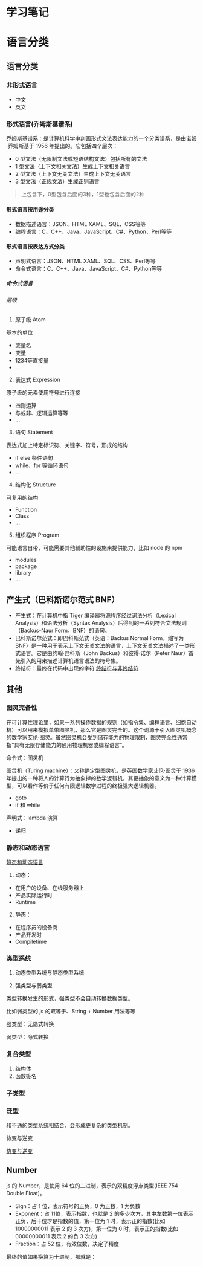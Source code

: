 # 学习笔记

# 语言分类

## 语言分类

### 非形式语言

- 中文
- 英文

### 形式语言(乔姆斯基谱系)

乔姆斯基谱系：是计算机科学中刻画形式文法表达能力的一个分类谱系，是由诺姆·乔姆斯基于 1956 年提出的。它包括四个层次：

- 0 型文法（无限制文法或短语结构文法）包括所有的文法
- 1 型文法（上下文相关文法）生成上下文相关语言
- 2 型文法（上下文无关文法）生成上下文无关语言
- 3 型文法（正规文法）生成正则语言

> 上包含下，0型包含后面的3种，1型也包含后面的2种

#### 形式语言按用途分类

- 数据描述语言：JSON、HTML XAML、SQL、CSS等等
- 编程语言：C、C++、Java、JavaScript、C#、Python、Perl等等

#### 形式语言按表达方式分类
- 声明式语言：JSON、HTML XAML、SQL、CSS、Perl等等
- 命令式语言：C、C++、Java、JavaScript、C#、Python等等

##### 命令式语言

###### 层级

1. 原子级 Atom

基本的单位

- 变量名
- 变量
- 1234等直接量
- ...

2. 表达式 Expression

原子级的元素使用符号进行连接

- 四则运算
- 与或非、逻辑运算等等
- ...

3. 语句 Statement

表达式加上特定标识符、关键字、符号，形成的结构

- if else 条件语句
- while、for 等循环语句
- ...

4. 结构化 Structure

可复用的结构

- Function
- Class
- ...

5. 组织程序 Program

可能语言自带，可能需要其他辅助性的设施来提供能力，比如 node 的 npm

- modules
- package
- library
- ...

## 产生式（巴科斯诺尔范式 BNF）

- 产生式：在计算机中指 Tiger 编译器将源程序经过词法分析（Lexical Analysis）和语法分析（Syntax Analysis）后得到的一系列符合文法规则（Backus-Naur Form，BNF）的语句。
- 巴科斯诺尔范式：即巴科斯范式（英语：Backus Normal Form，缩写为 BNF）是一种用于表示上下文无关文法的语言，上下文无关文法描述了一类形式语言。它是由约翰·巴科斯（John Backus）和彼得·诺尔（Peter Naur）首先引入的用来描述计算机语言语法的符号集。
- 终结符：最终在代码中出现的字符 [终结符与非终结符](https://zh.wikipedia.org/wiki/)

## 其他

### 图灵完备性

在可计算性理论里，如果一系列操作数据的规则（如指令集、编程语言、细胞自动机）可以用来模拟单带图灵机，那么它是图灵完全的。这个词源于引入图灵机概念的数学家艾伦·图灵。虽然图灵机会受到储存能力的物理限制，图灵完全性通常指“具有无限存储能力的通用物理机器或编程语言”。

命令式：图灵机

图灵机（Turing machine）：又称确定型图灵机，是英国数学家艾伦·图灵于 1936 年提出的一种将人的计算行为抽象掉的数学逻辑机，其更抽象的意义为一种计算模型，可以看作等价于任何有限逻辑数学过程的终极强大逻辑机器。

- goto
- if 和 while

声明式：lambda 演算
- 递归


### 静态和动态语言

[静态和动态语言](https://www.cnblogs.com/raind/p/8551791.html)

1. 动态：
  - 在用户的设备、在线服务器上
  - 产品实际运行时
  - Runtime
2. 静态：
  - 在程序员的设备商
  - 产品开发时
  - Compiletime

### 类型系统

1. 动态类型系统与静态类型系统

2. 强类型与弱类型

类型转换发生的形式，强类型不会自动转换数据类型。

比如弱类型的 js 的双等于、String + Number 用法等等

强类型：无隐式转换

弱类型：隐式转换

### 复合类型

1. 结构体
2. 函数签名

### 子类型

### 泛型

和不通的类型系统相结合，会形成更复杂的类型机制。

协变与逆变

[协变与逆变](https://jkchao.github.io/typescript-book-chinese/tips/covarianceAndContravariance.html)

## Number

js 的 Number，是使用 64 位的二进制，表示的双精度浮点类型(IEEE 754 Double Float)。

- Sign：占 1 位，表示符号的正负，0 为正数，1 为负数
- Exponent：占 11位，表示指数，也就是 2 的多少次方，其中左数第一位表示正负，后十位才是指数的值，第一位为 1 时，表示正的指数(比如 10000000011 表示 2 的 3 次方)，第一位为 0 时，表示正的指数(比如 00000000011 表示 2 的负 3 次方)
- Fraction：占 52 位，有效位数，决定了精度

最终的值如果换算为十进制，那就是：

